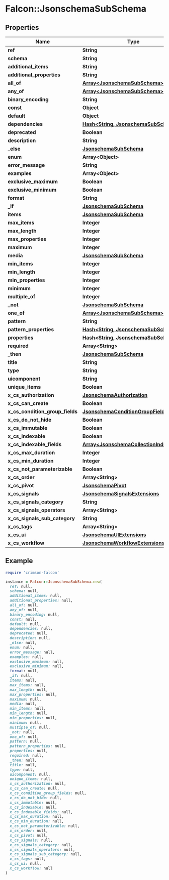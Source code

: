 # Falcon::JsonschemaSubSchema

## Properties

| Name | Type | Description | Notes |
| ---- | ---- | ----------- | ----- |
| **ref** | **String** |  | [optional] |
| **schema** | **String** |  | [optional] |
| **additional_items** | **String** |  | [optional] |
| **additional_properties** | **String** |  | [optional] |
| **all_of** | [**Array&lt;JsonschemaSubSchema&gt;**](JsonschemaSubSchema.md) |  | [optional] |
| **any_of** | [**Array&lt;JsonschemaSubSchema&gt;**](JsonschemaSubSchema.md) |  | [optional] |
| **binary_encoding** | **String** |  | [optional] |
| **const** | **Object** |  | [optional] |
| **default** | **Object** |  | [optional] |
| **dependencies** | [**Hash&lt;String, JsonschemaSubSchema&gt;**](JsonschemaSubSchema.md) |  | [optional] |
| **deprecated** | **Boolean** |  | [optional] |
| **description** | **String** |  | [optional] |
| **_else** | [**JsonschemaSubSchema**](JsonschemaSubSchema.md) |  | [optional] |
| **enum** | **Array&lt;Object&gt;** |  | [optional] |
| **error_message** | **String** |  | [optional] |
| **examples** | **Array&lt;Object&gt;** |  | [optional] |
| **exclusive_maximum** | **Boolean** |  | [optional] |
| **exclusive_minimum** | **Boolean** |  | [optional] |
| **format** | **String** |  | [optional] |
| **_if** | [**JsonschemaSubSchema**](JsonschemaSubSchema.md) |  | [optional] |
| **items** | [**JsonschemaSubSchema**](JsonschemaSubSchema.md) |  | [optional] |
| **max_items** | **Integer** |  | [optional] |
| **max_length** | **Integer** |  | [optional] |
| **max_properties** | **Integer** |  | [optional] |
| **maximum** | **Integer** |  | [optional] |
| **media** | [**JsonschemaSubSchema**](JsonschemaSubSchema.md) |  | [optional] |
| **min_items** | **Integer** |  | [optional] |
| **min_length** | **Integer** |  | [optional] |
| **min_properties** | **Integer** |  | [optional] |
| **minimum** | **Integer** |  | [optional] |
| **multiple_of** | **Integer** |  | [optional] |
| **_not** | [**JsonschemaSubSchema**](JsonschemaSubSchema.md) |  | [optional] |
| **one_of** | [**Array&lt;JsonschemaSubSchema&gt;**](JsonschemaSubSchema.md) |  | [optional] |
| **pattern** | **String** |  | [optional] |
| **pattern_properties** | [**Hash&lt;String, JsonschemaSubSchema&gt;**](JsonschemaSubSchema.md) |  | [optional] |
| **properties** | [**Hash&lt;String, JsonschemaSubSchema&gt;**](JsonschemaSubSchema.md) |  | [optional] |
| **required** | **Array&lt;String&gt;** |  | [optional] |
| **_then** | [**JsonschemaSubSchema**](JsonschemaSubSchema.md) |  | [optional] |
| **title** | **String** |  | [optional] |
| **type** | **String** |  | [optional] |
| **uicomponent** | **String** |  | [optional] |
| **unique_items** | **Boolean** |  | [optional] |
| **x_cs_authorization** | [**JsonschemaAuthorization**](JsonschemaAuthorization.md) |  | [optional] |
| **x_cs_can_create** | **Boolean** |  | [optional] |
| **x_cs_condition_group_fields** | [**JsonschemaConditionGroupFields**](JsonschemaConditionGroupFields.md) |  | [optional] |
| **x_cs_do_not_hide** | **Boolean** |  | [optional] |
| **x_cs_immutable** | **Boolean** |  | [optional] |
| **x_cs_indexable** | **Boolean** |  | [optional] |
| **x_cs_indexable_fields** | [**Array&lt;JsonschemaCollectionIndexField&gt;**](JsonschemaCollectionIndexField.md) |  | [optional] |
| **x_cs_max_duration** | **Integer** |  | [optional] |
| **x_cs_min_duration** | **Integer** |  | [optional] |
| **x_cs_not_parameterizable** | **Boolean** |  | [optional] |
| **x_cs_order** | **Array&lt;String&gt;** |  | [optional] |
| **x_cs_pivot** | [**JsonschemaPivot**](JsonschemaPivot.md) |  | [optional] |
| **x_cs_signals** | [**JsonschemaSignalsExtensions**](JsonschemaSignalsExtensions.md) |  | [optional] |
| **x_cs_signals_category** | **String** |  | [optional] |
| **x_cs_signals_operators** | **Array&lt;String&gt;** |  | [optional] |
| **x_cs_signals_sub_category** | **String** |  | [optional] |
| **x_cs_tags** | **Array&lt;String&gt;** |  | [optional] |
| **x_cs_ui** | [**JsonschemaUIExtensions**](JsonschemaUIExtensions.md) |  | [optional] |
| **x_cs_workflow** | [**JsonschemaWorkflowExtensions**](JsonschemaWorkflowExtensions.md) |  | [optional] |

## Example

```ruby
require 'crimson-falcon'

instance = Falcon::JsonschemaSubSchema.new(
  ref: null,
  schema: null,
  additional_items: null,
  additional_properties: null,
  all_of: null,
  any_of: null,
  binary_encoding: null,
  const: null,
  default: null,
  dependencies: null,
  deprecated: null,
  description: null,
  _else: null,
  enum: null,
  error_message: null,
  examples: null,
  exclusive_maximum: null,
  exclusive_minimum: null,
  format: null,
  _if: null,
  items: null,
  max_items: null,
  max_length: null,
  max_properties: null,
  maximum: null,
  media: null,
  min_items: null,
  min_length: null,
  min_properties: null,
  minimum: null,
  multiple_of: null,
  _not: null,
  one_of: null,
  pattern: null,
  pattern_properties: null,
  properties: null,
  required: null,
  _then: null,
  title: null,
  type: null,
  uicomponent: null,
  unique_items: null,
  x_cs_authorization: null,
  x_cs_can_create: null,
  x_cs_condition_group_fields: null,
  x_cs_do_not_hide: null,
  x_cs_immutable: null,
  x_cs_indexable: null,
  x_cs_indexable_fields: null,
  x_cs_max_duration: null,
  x_cs_min_duration: null,
  x_cs_not_parameterizable: null,
  x_cs_order: null,
  x_cs_pivot: null,
  x_cs_signals: null,
  x_cs_signals_category: null,
  x_cs_signals_operators: null,
  x_cs_signals_sub_category: null,
  x_cs_tags: null,
  x_cs_ui: null,
  x_cs_workflow: null
)
```

